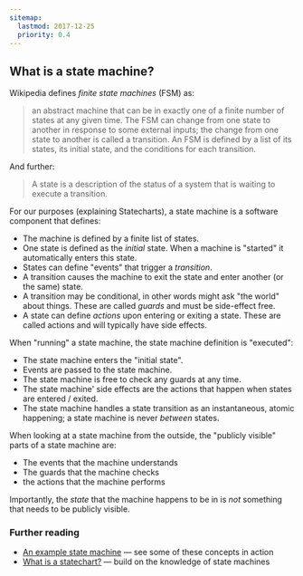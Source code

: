 ```yaml
---
sitemap:
  lastmod: 2017-12-25
  priority: 0.4
---
```

## What is a state machine?

Wikipedia defines _finite state machines_ (FSM) as:

> an abstract machine that can be in exactly one of a finite number of states at any given time. The FSM can change from one state to another in response to some external inputs; the change from one state to another is called a transition. An FSM is defined by a list of its states, its initial state, and the conditions for each transition.

And further:

> A state is a description of the status of a system that is waiting to execute a transition.

For our purposes (explaining Statecharts), a state machine is a software component that defines:

- The machine is defined by a finite list of states.
- One state is defined as the *initial* state.  When a machine is "started" it automatically enters this state.
- States can define "events" that trigger a *transition*.
- A transition causes the machine to exit the state and enter another (or the same) state.
- A transition may be conditional, in other words might ask "the world" about things.  These are called _guards_ and must be side-effect free.
- A state can define *actions* upon entering or exiting a state.  These are called actions and will typically have side effects.

When "running" a state machine, the state machine definition is "executed":

- The state machine enters the "initial state".
- Events are passed to the state machine.
- The state machine is free to check any guards at any time.
- The state machine' side effects are the actions that happen when states are entered / exited.
- The state machine handles a state transition as an instantaneous, atomic happening; a state machine is never _between_ states.

When looking at a state machine from the outside, the "publicly visible" parts of a state machine are:

- The events that the machine understands
- The guards that the machine checks
- the actions that the machine performs

Importantly, the _state_ that the machine happens to be in is _not_ something that needs to be publicly visible.

### Further reading

* [An example state machine](on-off-state-machine.html) — see some of these concepts in action 
* [What is a statechart?](what-is-a-statechart.html) — build on the knowledge of state machines
